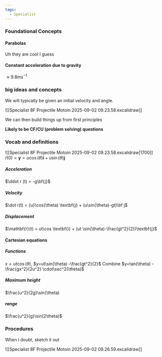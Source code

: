 ```yaml
---
tags:
  - Specialist
---
```

### Foundational Concepts
#### Parabolas 
Uh they are cool I guess
#### Constant acceleration due to gravity 
$\approx 9.8ms^{-1}$ 

### big ideas and concepts
We will typically be given an initial velocity and angle. 

![[Specialist 8F Projectile Motoin 2025-09-02 09.23.58.excalidraw]]

We can then build things up from first principles

**Likely to be CF/CU (problem solving) questions**

### Vocab and definitions
![[Specialist 8F Projectile Motoin 2025-09-02 09.23.58.excalidraw|1700]]
$\dot r (0) = \mathbf{y} = u\cos (\theta )\mathbf{i} + u\sin(\theta)\mathbf j$

##### Acceleration
$\ddot r (t) = -g\bf{j}$

##### Velocity
$\dot r(t) = {u}\cos(\theta) \textbf{j} + (u\sin(\theta)-gt)\bf j$

##### Displacement
$\mathbf{r}(t) = ut\cos \textbf{i} + (ut \sin(\theta)-\frac{gt^2}{2})\textbf{j}$

#### Cartesian equations
##### Functions
$x=ut\cos(\theta)$, $y=ut\sin(\theta) -\frac{gt^2}{2}$
Combine
$y=tan(\theta) - \frac{gx^2}{2u^2} \cdot\sec^2(\theta)$
##### Maximum height
$\frac{u^2}{2g}\sin(\theta)
##### range 
$\frac{u^2}{g}\sin(2\theta)$
### Procedures
When i doubt, sketch it out 

![[Specialist 8F Projectile Motoin 2025-09-02 09.26.59.excalidraw]]


